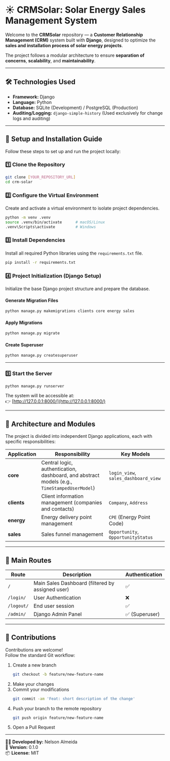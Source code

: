 # ☀️ CRMSolar: Solar Energy Sales Management System

Welcome to the **CRMSolar** repository — a **Customer Relationship Management (CRM)** system built with **Django**, designed to optimize the **sales and installation process of solar energy projects**.

The project follows a modular architecture to ensure **separation of concerns**, **scalability**, and **maintainability**.

---

## 🛠️ Technologies Used

- **Framework:** Django 
- **Language:** Python  
- **Database:** SQLite (Development) / PostgreSQL (Production)
- **Auditing/Logging:** `django-simple-history` (Used exclusively for change logs and auditing)

---

## 🚀 Setup and Installation Guide

Follow these steps to set up and run the project locally:

### 1️⃣ Clone the Repository

```bash
git clone [YOUR_REPOSITORY_URL]
cd crm-solar
```

### 2️⃣ Configure the Virtual Environment

Create and activate a virtual environment to isolate project dependencies.

```bash
python -m venv .venv
source .venv/bin/activate      # macOS/Linux
.venv\Scripts\activate         # Windows
```

### 3️⃣ Install Dependencies

Install all required Python libraries using the `requirements.txt` file.

```bash
pip install -r requirements.txt
```

### 4️⃣ Project Initialization (Django Setup)

Initialize the base Django project structure and prepare the database.

#### Generate Migration Files

```bash
python manage.py makemigrations clients core energy sales
```

#### Apply Migrations

```bash
python manage.py migrate
```

#### Create Superuser

```bash
python manage.py createsuperuser
```

---

### 5️⃣ Start the Server

```bash
python manage.py runserver
```

The system will be accessible at:  
👉 [http://127.0.0.1:8000/](http://127.0.0.1:8000/)

---

## 🧱 Architecture and Modules

The project is divided into independent Django applications, each with specific responsibilities:

| Application | Responsibility | Key Models |
|--------------|----------------|-------------|
| **core** | Central logic, authentication, dashboard, and abstract models (e.g., `TimeStampedUserModel`) | `login_view`, `sales_dashboard_view` |
| **clients** | Client information management (companies and contacts) | `Company`, `Address` |
| **energy** | Energy delivery point management | `CPE` (Energy Point Code) |
| **sales** | Sales funnel management | `Opportunity`, `OpportunityStatus` |

---

## 🔑 Main Routes

| Route | Description | Authentication |
|--------|--------------|----------------|
| `/` | Main Sales Dashboard (filtered by assigned user) | ✅ |
| `/login/` | User Authentication | ❌ |
| `/logout/` | End user session | ✅ |
| `/admin/` | Django Admin Panel | ✅ (Superuser) |

---

## 🤝 Contributions

Contributions are welcome!  
Follow the standard Git workflow:

1. Create a new branch  
   ```bash
   git checkout -b feature/new-feature-name
   ```
2. Make your changes  
3. Commit your modifications  
   ```bash
   git commit -am 'Feat: short description of the change'
   ```
4. Push your branch to the remote repository  
   ```bash
   git push origin feature/new-feature-name
   ```
5. Open a Pull Request

---

👨‍💻 **Developed by:** Nelson Almeida  
📅 **Version:** 0.1.0  
📦 **License:** MIT
